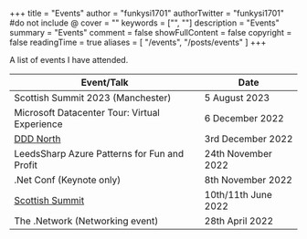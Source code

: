 +++
title = "Events"
author = "funkysi1701"
authorTwitter = "funkysi1701" #do not include @
cover = ""
keywords = ["", ""]
description = "Events"
summary = "Events"
comment = false
showFullContent = false
copyright = false
readingTime = true
aliases = [
    "/events",
    "/posts/events"
]
+++

A list of events I have attended.

| Event/Talk | Date |
| --- | --- |
| Scottish Summit 2023 (Manchester) | 5 August 2023 |
| Microsoft Datacenter Tour: Virtual Experience | 6 December 2022   | 
| [DDD North](/posts/2022/ddd-north)            | 3rd December 2022 |
| LeedsSharp Azure Patterns for Fun and Profit | 24th November 2022 |
| .Net Conf (Keynote only) | 8th November 2022 |
| [Scottish Summit](/posts/2022/scottishsummit/) | 10th/11th June 2022|
| The .Network (Networking event) | 28th April 2022 |


